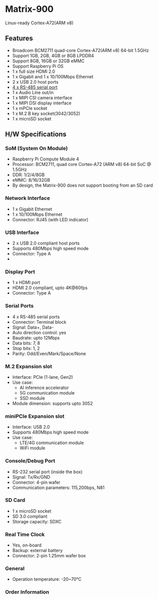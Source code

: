 # Matrix-900
Linux-ready Cortex-A72(ARM v8)

## Features
- Broadcom BCM2711 quad-core Cortex-A72(ARM v8) 64-bit 1.5GHz
- Support 1GB, 2GB, 4GB or 8GB LPDDR4
- Support 8GB, 16GB or 32GB eMMC
- Support Raspberry Pi OS
- 1 x full size HDMI 2.0
- 1 x Gigabit and 1 x 10/100Mbps Ethernet
- 2 x USB 2.0 host ports
- [4 x RS-485 serial port](#serial-ports)
- 1 x Audio Line out/in
- 1 x MIPI CSI camera interface
- 1 x MIPI DSI display interface
- 1 x mPCIe socket
- 1 x M.2 B key socket(3042/3052)
- 1 x microSD socket
  
## H/W Specifications
### SoM (System On Module)
- Raspberry Pi Compute Module 4
- Processor: BCM2711, quad core Cortex-A72 (ARM v8) 64-bit SoC @ 1.5GHz
- DDR: 1/2/4/8GB
- eMMC: 8/16/32GB
- By design, the Matrix-900 does not support booting from an SD card

### Network Interface
- 1 x Gigabit Ethernet
- 1 x 10/100Mbps Ethernet
- Connector: RJ45 (with LED indicator)

### USB Interface
- 2 x USB 2.0 compliant host ports
- Supports 480Mbps high speed mode 
- Connector: Type A
- 
### Display Port
- 1 x HDMI port
- HDMI 2.0 compliant, upto 4K@60fps
- Connector: Type A

### <a name="serial_ports"></a> Serial Ports
- 4 x RS-485 serial ports
- Connector: Terminal block
- Signal: Data+, Data-
- Auto direction control: yes
- Baudrate: upto 12Mbps
- Data bits: 7, 8
- Stop bits: 1, 2
- Parity: Odd/Even/Mark/Space/None

### M.2 Expansion slot
- Interface: PCIe (1-lane, Gen2)
- Use case:
  - AI inference accelerator
  - 5G communication module
  - SSD module
- Module dimension: supports upto 3052

### miniPCIe Expansion slot
- Interface: USB 2.0
- Supports 480Mbps high speed mode
- Use case:
  - LTE/4G communication module
  - WiFi module
 
### Console/Debug Port
- RS-232 serial port (inside the box)
- Signal: Tx/Rx/GND
- Connector: 4-pin wafer
- Communication parameters: 115,200bps, N81

### SD Card
- 1 x microSD socket
- SD 3.0 compliant
- Storage capacity: SDXC

### Real Time Clock
- Yes, on-board
- Backup: external battery
- Connector: 2-pin 1.25mm wafer box

### General
- Operation temperature: -20~70&deg;C 

### Order Information